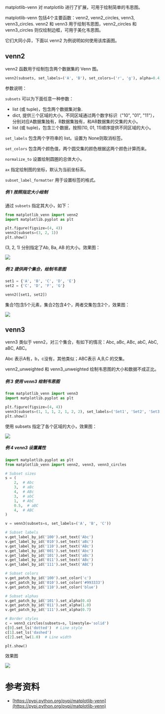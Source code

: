 
matplotlib-venn 对 matplotlib 进行了扩展，可用于绘制简单的韦恩图。

matplotlib-venn 包括4个主要函数：venn2, venn2_circles, venn3, venn3_circles.
venn2 和 venn3 用于绘制韦恩图，venn2_circles 和 venn3_circles 则仅绘制边框，可用于美化韦恩图。

它们大同小异，下面以 venn2 为例说明如何使用该库画图。

## venn2
venn2 函数用于绘制包含两个数据集的 Venn 图。

```python
venn2(subsets, set_labels=('A', 'B'), set_colors=('r', 'g'), alpha=0.4, normalize_to=1.0, ax=None, subset_label_formatter=None)
```

参数说明：

`subsets` 可以为下面任意一种参数：
- list (或 tuple)，包含两个数据集对象.
- dict, 提供三个区域的大小。不同区域通过两个数字标识（"10", "01", "11"），分别对应A数据集独有，B数据集独有，和AB数据集的交集的大小。
- list (或 tuple)，包含三个数据，按照(10, 01, 11)顺序提供不同区域的大小。

`set_labels` 包含两个字符串的 list。设置为 None则取消标签。

`set_colors` 包含两个颜色值，两个圆交集的颜色根据这两个颜色计算而来。

`normalize_to` 设置绘制圆圈的总体大小。

`ax` 指定绘制图的坐标，默认为当前坐标系。

`subset_label_formatter` 用于设置标签的格式。

##### 例 1 按照指定大小绘制
通过 `subsets` 指定其大小，如下：

```python
from matplotlib_venn import venn2
import matplotlib.pyplot as plt

plt.figure(figsize=(4, 4))
venn2(subsets=(3, 2, 1))
plt.show()
```

(3, 2, 1) 分别指定了Ab, Ba, AB 的大小。效果图：

![](images/venn_1.png)

##### 例 2 提供两个集合，绘制韦恩图

```python
set1 = {'A', 'B', 'C', 'D', 'E'}
set2 = {'C', 'D', 'F', 'G'}

venn2([set1, set2])
```

集合1包含5个元素，集合2包含4个，两者交集包含2个，效果图：

![](images/venn_2.png)

## venn3
venn3 类似于 venn2，对三个集合，有如下的情况：Abc, aBc, ABc, abC, AbC, aBC, ABC。

Abc 表示A有，b，c没有，其他类似；ABC表示 A,B,C 的交集。

venn2_unweighted 和 venn3_unweighted 绘制韦恩图的大小和数据不成正比。

##### 例 3 使用 venn3 绘制韦恩图

```python
from matplotlib_venn import venn3
import matplotlib.pyplot as plt

plt.figure(figsize=(4, 4))
venn3(subsets=(1, 1, 1, 2, 1, 2, 2), set_labels=('Set1', 'Set2', 'Set3'))
plt.show()
```

使用 subsets 指定了各个区域的大小，效果图：

![](images/venn_3.png)

##### 例 4 venn3 设置属性

```python
import matplotlib.pyplot as plt
from matplotlib_venn import venn2, venn3, venn3_circles

# Subset sizes
s = (
    2,  # Abc
    3,  # aBc
    4,  # ABc
    3,  # abC
    1,  # AbC
    0.5,  # aBC
    4,  # ABC
)

v = venn3(subsets=s, set_labels=('A', 'B', 'C'))

# Subset labels
v.get_label_by_id('100').set_text('Abc')
v.get_label_by_id('010').set_text('aBc')
v.get_label_by_id('110').set_text('ABc')
v.get_label_by_id('001').set_text('Abc')
v.get_label_by_id('101').set_text('aBc')
v.get_label_by_id('011').set_text('ABc')
v.get_label_by_id('111').set_text('ABC')

# Subset colors
v.get_patch_by_id('100').set_color('c')
v.get_patch_by_id('010').set_color('#993333')
v.get_patch_by_id('110').set_color('blue')

# Subset alphas
v.get_patch_by_id('101').set_alpha(0.4)
v.get_patch_by_id('011').set_alpha(1.0)
v.get_patch_by_id('111').set_alpha(0.7)

# Border styles
c = venn3_circles(subsets=s, linestyle='solid')
c[0].set_ls('dotted')  # Line style
c[1].set_ls('dashed')
c[2].set_lw(1.0)  # Line width

plt.show()
```

效果图

![](images/venn_4.png)



# 参考资料

- [https://pypi.python.org/pypi/matplotlib-venn](https://pypi.python.org/pypi/matplotlib-venn)
